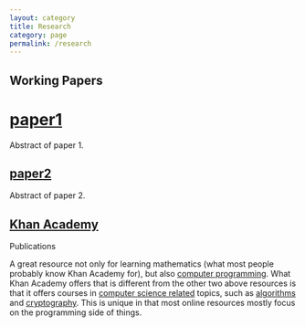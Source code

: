 ```yaml
---
layout: category
title: Research
category: page
permalink: /research
---
```


## Working Papers

# [paper1](https://www.freecodecamp.org/)

Abstract of paper 1.

## [paper2](https://www.codecademy.com/)

Abstract of paper 2.

## [Khan Academy](https://www.khanacademy.org/)

Publications

A great resource not only for learning mathematics (what most people probably know Khan Academy for), but also [computer programming](https://www.khanacademy.org/computing/computer-programming). What Khan Academy offers that is different from the other two above resources is that it offers courses in [computer science related](https://www.khanacademy.org/computing/computer-science) topics, such as [algorithms](https://www.khanacademy.org/computing/computer-science/algorithms) and [cryptography](https://www.khanacademy.org/computing/computer-science/cryptography). This is unique in that most online resources mostly focus on the programming side of things.
